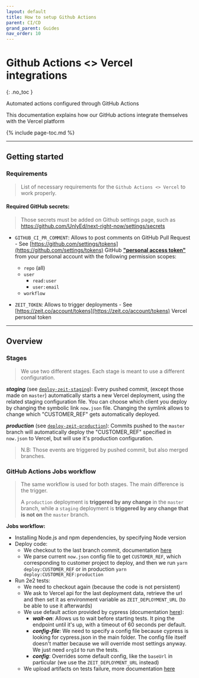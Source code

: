 ```yaml
---
layout: default
title: How to setup Github Actions
parent: CI/CD
grand_parent: Guides
nav_order: 10
---
```


# Github Actions <> Vercel integrations
{: .no_toc }

<div class="code-example" markdown="1">
Automated actions configured through GitHub Actions

This documentation explains how our GitHub actions integrate themselves with the Vercel platform
</div>

{% include page-toc.md %}

---

## Getting started

### Requirements

> List of necessary requirements for the `Github Actions <> Vercel` to work properly.

#### Required GitHub secrets:

> Those secrets must be added on Github settings page, such as https://github.com/UnlyEd/next-right-now/settings/secrets

- `GITHUB_CI_PR_COMMENT`: Allows to post comments on GitHub Pull Request - See [https://github.com/settings/tokens](https://github.com/settings/tokens)
  GitHub **["personal access token"](https://github.com/settings/tokens)** from your personal account with the following permission scopes:
  - `repo` (all)
  - `user`
    - `read:user`
    - `user:email`
  - `workflow`

- `ZEIT_TOKEN`: Allows to trigger deployments - See [https://zeit.co/account/tokens](https://zeit.co/account/tokens)
  Vercel personal token

---

## Overview
### Stages

> We use two different stages. Each stage is meant to use a different configuration.

_**staging**_ (see [`deploy-zeit-staging`](./deploy-zeit-staging.yml)):
Every pushed commit, (except those made on `master`) automatically starts a new Vercel deployment, using the related staging configuration file.
You can choose which client you deploy by changing the symbolic link `now.json` file.
Changing the symlink allows to change which "CUSTOMER_REF" gets automatically deployed.

_**production**_ (see [`deploy-zeit-production`](./deploy-zeit-production.yml)):
Commits pushed to the `master` branch will automatically deploy the "CUSTOMER_REF" specified in `now.json` to Vercel, but will use it's production configuration.

> N.B: Those events are triggered by pushed commit, but also merged branches.

### GitHub Actions Jobs workflow

> The same workflow is used for both stages. The main difference is the trigger.
>
> A `production` deployment is **triggered by any change** in the `master` branch,
> while a `staging` deployment is **triggered by any change that is not on** the `master` branch.

**Jobs workflow:**
* Installing Node.js and npm dependencies, by specifying Node version
* Deploy code:
    * We checkout to the last branch commit, documentation [here](https://github.com/cypress-io/github-action)
    * We parse current `now.json` config file to get `CUSTOMER_REF`, which corresponding to customer project to deploy, and then we run `yarn deploy:CUSTOMER_REF` or in production `yarn deploy:CUSTOMER_REF:production`
* Run 2e2 tests:
    * We need to checkout again (because the code is not persistent)
    * We ask to Vercel api for the last deployment data, retrieve the url and then set it as environment variable as `ZEIT_DEPLOYMENT_URL` (to be able to use it afterwards)
    * We use default action provided by cypress (documentation [here](https://github.com/cypress-io/github-action)):
        * _**wait-on**_: Allows us to wait before starting tests. It ping the endpoint until it's up, with a timeout of 60 seconds per default.
        * _**config-file**_: We need to specify a config file because cypress is looking for cypress.json in the main folder.
            The config file itself doesn't matter because we will override most settings anyway. We just need `orgId` to run the tests.
        * _**config**_: Overrides some default config, like the `baseUrl` in particular (we use the `ZEIT_DEPLOYMENT_URL` instead)
    * We upload artifacts on tests failure, more documentation [here](https://help.github.com/en/actions/automating-your-workflow-with-github-actions/persisting-workflow-data-using-artifacts)
